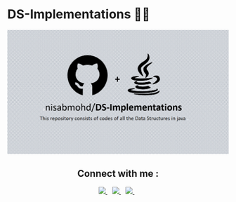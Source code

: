 # DS-Implementations 💪🏻
<img src="image.png" />

<h2 align="center">Connect with me : </h2>

<p align="center">
  <a href="https://twitter.com/mohdnisab">
    <img width="30px" src="https://www.vectorlogo.zone/logos/twitter/twitter-official.svg" />
  </a>&ensp;
  <a href="https://www.linkedin.com/in/mohd-nisab-alam-725148197">
    <img width="30px" src="https://www.vectorlogo.zone/logos/linkedin/linkedin-icon.svg" />
  </a>&ensp;
  <a href="https://www.instagram.com/thenisab/">
    <img width="30px" src="https://www.vectorlogo.zone/logos/instagram/instagram-icon.svg" />
  </a>&ensp;
  </p>